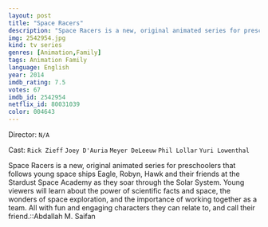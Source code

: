 ```yaml
---
layout: post
title: "Space Racers"
description: "Space Racers is a new, original animated series for preschoolers that follows young space ships Eagle, Robyn, Hawk and their friends at the Stardust Space Academy as they soar through the Solar System. Young viewers will learn about the power of scientific facts and space, the wonders of space exploration, and the importance of working together as a team. All with fun and engaging characters they can relate to, and call their friend..."
img: 2542954.jpg
kind: tv series
genres: [Animation,Family]
tags: Animation Family 
language: English
year: 2014
imdb_rating: 7.5
votes: 67
imdb_id: 2542954
netflix_id: 80031039
color: 004643
---
```

Director: `N/A`  

Cast: `Rick Zieff` `Joey D'Auria` `Meyer DeLeeuw` `Phil Lollar` `Yuri Lowenthal` 

Space Racers is a new, original animated series for preschoolers that follows young space ships Eagle, Robyn, Hawk and their friends at the Stardust Space Academy as they soar through the Solar System. Young viewers will learn about the power of scientific facts and space, the wonders of space exploration, and the importance of working together as a team. All with fun and engaging characters they can relate to, and call their friend.::Abdallah M. Saifan